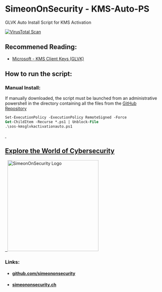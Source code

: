 # SimeonOnSecurity - KMS-Auto-PS
GLVK Auto Install Script for KMS Activation

[![VirusTotal Scan](https://github.com/simeononsecurity/KMS-Auto-PS/actions/workflows/virustotal.yml/badge.svg)](https://github.com/simeononsecurity/KMS-Auto-PS/actions/workflows/virustotal.yml)

## Recommened Reading:
- [Microsoft - KMS Client Keys (GLVK)](https://docs.microsoft.com/en-us/windows-server/get-started/kmsclientkeys)

## How to run the script:
### Manual Install:
If manually downloaded, the script must be launched from an administrative powershell in the directory containing all the files from the [GitHub Repository](https://github.com/simeononsecurity/KMS-Auto-PS/archive/main.zip)
```ps
Set-ExecutionPolicy -ExecutionPolicy RemoteSigned -Force
Get-ChildItem -Recurse *.ps1 | Unblock-File
.\sos-kmsglvkactivationauto.ps1
```
<a href="https://simeononsecurity.ch" target="_blank" rel="noopener noreferrer">
  <h2>Explore the World of Cybersecurity</h2>
</a>
<a href="https://simeononsecurity.ch" target="_blank" rel="noopener noreferrer">
  <img src="https://simeononsecurity.ch/img/banner.png" alt="SimeonOnSecurity Logo" width="300" height="300">
</a>

### Links:
- #### [github.com/simeononsecurity](https://github.com/simeononsecurity)
- #### [simeononsecurity.ch](https://simeononsecurity.ch)
